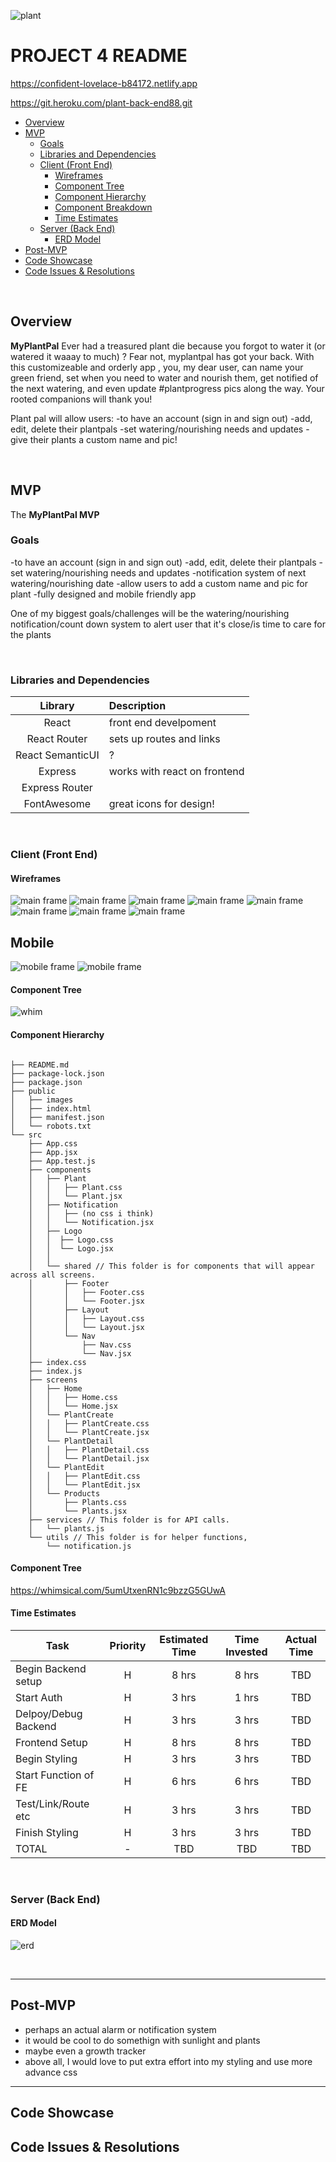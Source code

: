 ![plant](https://live.staticflickr.com/65535/50884741626_d58b4c2e99.jpg)
# PROJECT 4 README <!-- omit in toc -->

https://confident-lovelace-b84172.netlify.app

https://git.heroku.com/plant-back-end88.git

- [Overview](#overview)
- [MVP](#mvp)
  - [Goals](#goals)
  - [Libraries and Dependencies](#libraries-and-dependencies)
  - [Client (Front End)](#client-front-end)
    - [Wireframes](#wireframes)
    - [Component Tree](#component-tree)
    - [Component Hierarchy](#component-hierarchy)
    - [Component Breakdown](#component-breakdown)
    - [Time Estimates](#time-estimates)
  - [Server (Back End)](#server-back-end)
    - [ERD Model](#erd-model)
- [Post-MVP](#post-mvp)
- [Code Showcase](#code-showcase)
- [Code Issues & Resolutions](#code-issues--resolutions)

<br>

## Overview

**MyPlantPal** 
Ever had a treasured plant die because you forgot to water it (or watered it waaay to much) ? Fear not, myplantpal has got your back. With this customizeable and orderly app , you, my dear user, can name your green friend, set when you need to water and nourish them, get notified of the next watering,  and even update #plantprogress pics along the way. Your rooted companions will thank you!

Plant pal will allow users: 
-to have an account (sign in and sign out)
-add, edit, delete their plantpals
-set watering/nourishing needs and updates
-give their plants a custom name and pic! 



<br>

## MVP


The **MyPlantPal MVP** 

### Goals
-to have an account (sign in and sign out)
-add, edit, delete their plantpals
-set watering/nourishing needs and updates 
-notification system of next watering/nourishing date
-allow users to add  a custom name and pic for plant
-fully designed and mobile friendly app

One of my biggest goals/challenges will be the watering/nourishing notification/count down system to alert user that it's close/is time to care for the plants


<br>


### Libraries and Dependencies



|     Library      | Description                                |
| :--------------: | :----------------------------------------- |
|      React       | front end develpoment |
|   React Router   | sets up routes and links |
| React SemanticUI | ? 
|     Express      | works with react on frontend
|  Express Router  | 
|    FontAwesome   |  great icons for design!


<br>

### Client (Front End)

#### Wireframes

![main frame](https://live.staticflickr.com/65535/50884754047_77c23629ea.jpg)
![main frame](https://live.staticflickr.com/65535/50883930768_8926e13b06.jpg)
![main frame](https://live.staticflickr.com/65535/50884754012_d03072b0f2.jpg)
![main frame](https://live.staticflickr.com/65535/50883930743_7ebb174af0.jpg)
![main frame](https://live.staticflickr.com/65535/50884650576_77175144c1.jpg)
![main frame](https://live.staticflickr.com/65535/50883930633_2e11e9b2bb.jpg)
![main frame](https://live.staticflickr.com/65535/50883930603_bbd0a521c3.jpg)
![main frame](https://live.staticflickr.com/65535/50884650461_56d424ee45.jpg)

## Mobile
![mobile frame](https://live.staticflickr.com/65535/50884689667_668d6892f5.jpg)
![mobile frame](https://live.staticflickr.com/65535/50884689632_8e66a27973.jpg)

#### Component Tree

![whim](https://live.staticflickr.com/65535/50884686991_73a216734c.jpg)

#### Component Hierarchy


``` structure

├── README.md
├── package-lock.json
├── package.json
├── public
│   ├── images
│   ├── index.html
│   ├── manifest.json
│   └── robots.txt
└── src
    ├── App.css
    ├── App.jsx 
    ├── App.test.js
    ├── components 
    │   ├── Plant 
    │   │   ├── Plant.css
    │   │   └── Plant.jsx
    │   ├── Notification
    │   │   ├── (no css i think)
    │   │   └── Notification.jsx
    │   ├── Logo
    │   │  ├── Logo.css
    │   │  └── Logo.jsx
    │   │  
    │   └── shared // This folder is for components that will appear across all screens.
    │       ├── Footer
    │       │   ├── Footer.css
    │       │   └── Footer.jsx
    │       ├── Layout
    │       │   ├── Layout.css
    │       │   └── Layout.jsx
    │       └── Nav
    │           ├── Nav.css
    │           └── Nav.jsx
    ├── index.css
    ├── index.js
    ├── screens 
    │   ├── Home
    │   │   ├── Home.css
    │   │   └── Home.jsx
    │   └── PlantCreate
    │   │   ├── PlantCreate.css
    │   │   └── PlantCreate.jsx
    │   └── PlantDetail
    │   │   ├── PlantDetail.css
    │   │   └── PlantDetail.jsx
    │   └── PlantEdit
    │   │   ├── PlantEdit.css
    │   │   └── PlantEdit.jsx
    │   └── Products
    │       ├── Plants.css
    │       └── Plants.jsx
    ├── services // This folder is for API calls.
    │   └── plants.js
    └── utils // This folder is for helper functions, 
        └── notification.js

```

#### Component Tree


https://whimsical.com/5umUtxenRN1c9bzzG5GUwA


#### Time Estimates



| Task                | Priority | Estimated Time | Time Invested | Actual Time |
| ------------------- | :------: | :------------: | :-----------: | :---------: |
| Begin Backend setup |    H     |     8 hrs      |     8 hrs     |     TBD     |
| Start Auth          |    H     |     3 hrs      |     1 hrs     |     TBD     |
| Delpoy/Debug Backend|    H     |     3 hrs      |     3 hrs     |     TBD     |
| Frontend Setup      |    H     |     8 hrs      |     8 hrs     |     TBD     |
| Begin Styling       |    H     |     3 hrs      |     3 hrs     |     TBD     |
| Start Function of FE|    H     |     6 hrs      |     6 hrs     |     TBD     |
| Test/Link/Route etc |    H     |     3 hrs      |     3 hrs     |     TBD     |
| Finish Styling      |    H     |     3 hrs      |     3 hrs     |     TBD     |
| TOTAL               |    -     |     TBD        |    TBD        |     TBD     |



<br>

### Server (Back End)

#### ERD Model

![erd](https://live.staticflickr.com/65535/50884078283_5d82b5cd81_n.jpg)

<br>

***

## Post-MVP

- perhaps an actual alarm or notification system
- it would be cool to do somethign with sunlight and plants
- maybe even a growth tracker
- above all, I would love to put extra effort into my styling and use more advance css 

***

## Code Showcase



## Code Issues & Resolutions

